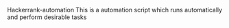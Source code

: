  Hackerrank-automation This is a automation script which runs automatically and perform desirable tasks
